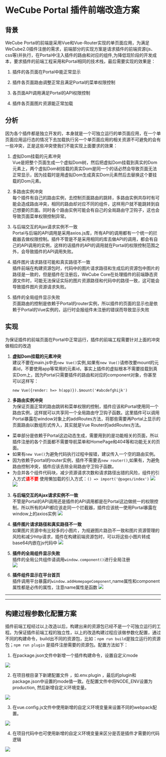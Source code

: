 # WeCube Portal 插件前端改造方案

## 背景 

WeCube Portal的前端是采用Vue和Vue-Router实现的单页面应用，为满足WeCube2.0插件注册的需求，前端部分的实现方案是请求插件的前端资源(js、css等)并执行，在Portal中注入插件的路由和对应的组件,为降低现阶段的开发成本，要求插件的前端工程采用和Portal相同的技术栈，最后需要实现的效果是：

1. 插件的各页面在Portal中能正常显示

2. 插件各页面路由调整正常且满足Portal的菜单权限控制

3. 各页面API调用满足Portal的API权限控制

4. 插件各页面图片资源能正常加载

## 分析

因为各个插件都是独立开发的，本身就是一个可独立运行的单页面应用，在一个单页面应用运行态的情况下去加载执行另一个单页面应用的相关资源不可避免的会有一些冲突，正是这些冲突使我们不能实现上面要求的效果：

1. 虚拟Dom挂载的元素冲突   
Vue是把整个页面生成一个虚拟Dom树，然后把虚拟Dom挂载到真实的Dom元素上，两个虚拟Dom树挂载的真实Dom是同一个的话必然会导致页面无法正常显示，因为挂载时是用虚拟Dom生成真实Dom元素然后去替换这个要挂载的Dom元素。

2. 多路由实例冲突   
每个插件有自己的路由实例，去控制页面路由的跳转，多路由实例共存时有可能会造成路由冲突，相同的路由却对应不同的组件，这样用户就不能跳转到自己想要的页面。同时各个路由实例可能会有自己的全局路由守卫钩子，这也会导致页面菜单权限控制异常。

3. 与后端交互的Ajax请求实例不一致   
Portal与后端的API调用是采用axios.js库，所有API的调用都有一个统一的拦截器去做权限控制。插件不管是不是采用相同的库去做API的调用，都会有自己的API调用的实例，这样的话插件的API的调用就在Portal的权限控制范围之外，会导致插件的API调用失败。

4. 插件图片请求路径可能和真实路径不一致   
插件前端在构建资源包时，代码中的图片请求路径和生成后的资源包中图片的路径是一致的，但是插件在注册后，WeCube Core在处理插件的前端静态资源文件时，可能无法保证实际的图片资源路径和代码中的路径一致，这可能会导致插件图片资源请求失败。

5. 插件的全局组件显示失败  
页面路由的控制是依赖于Portal的router实例，所以插件的页面的显示也是依赖于Portal的Vue实例的，运行时会报组件未注册的错误而导致显示失败


## 实现

为保证插件的前端页面在Portal中正常运行，插件的前端工程需要针对上面的冲突做相应的改造

1. **虚拟Dom挂载的元素冲突**   
建议不要在main.js中去`new Vue()`实例,如果有`new Vue()`请修改要mount的元素id，不要使用app等常用的元素id，事实上插件的虚拟根本不需要挂载到真实Dom上，因为Portal只需要插件的路由和对应的component对象，你甚至可以这样写：  
    
   ``new Vue({render: h=> h(app)}).$mount('#abcdefghijk')``
 

2. **多路由实例冲突**   
为保证页面正常的路由跳转和菜单权限的控制，插件应该和Portal使用同一个路由实例，这样就可以共享同一个全局路由守卫钩子函数。这里插件可以调用Portal暴露在window对象上的addRoutes方法，将那些需要再Portal上显示的页面路由以数组形式传入，其实就是Vue Router的addRoutes方法。  

* 菜单部分是依赖于Portal这边动态生成，需要用到的是功能相关的页面，所以插件注册的各个页面都不需要导航菜单和HomePage和404等和功能无关的页面。
* 如果有`new Vue()`为避免代码执行过程中报错，建议传入一个空的路由实例。
* 因为依赖于portal的router实例，插件不需要去`new router()`,如果有，为避免路由控制冲突，插件应该去除全局路由守卫钩子函数。
* 为合并各个组件代码块，减少资源请求次数和请求路径出错的风险，组件的引入方式<strong style="color: red">请不要</strong> 使用懒加载的引入方式：``() => import('@pages/index')``
![](../images/router1.png)
![](../images/router2.png)

3. **与后端交互的Ajax请求实例不一致**   
不管是Portal的API调用还是插件的API调用都是在Portal这边做统一的权限控制，所以所有的API都应该走同一个拦截器，插件应该统一使用Portal暴露在window上的axios实例
![](../images/request.png)

4. **插件图片请求路径和真实路径不一致**    
如果图片资源中有比较多的小图片，为规避图片路劲不一致和图片资源管理的风险和减少http请求，插件在构建前端资源包时，可以将这些小图片转成base64内嵌在js代码中
![](../images/img_to_base64.png)

5. **插件的全局组件显示失败**   
插件的全局公共组件请调用`window.component()`进行全局注册   
![](../images/register_component.png)

6. **插件组件显示在平台首页**   
插件调用平台暴露的`window.addHomepageComponent`,name属性和component属性都是必传的属性，注意name属性是函数
![](../images/homepageComponent.png)

---
---
## 构建过程参数化配置方案

插件前端工程经过以上改造以后，构建出来的资源包已经不是一个可独立运行的工程。为保证插件前端工程的独立性，以上的改造构建过程应该做参数化配置，通过不同的构建命令，build出不同的资源包，比如：`npm run build`是独立运行的资源包；`npm run plugin` 是插件注册需要的资源包。配置方法如下：
1.	在package.json文件中新增一个插件构建命令，设置自定义mode

![](../images/config1.png)

2. 在项目根目录下新建配置文件 ，如.env.plugin ，最后的plugin和package.json中设置的mode值一致。在配置文件中将NODE_ENV设置为production, 然后新增自定义环境变量。

![](../images/config2.png)

3. 在vue.config.js文件中使用新增的自定义环境变量来设置不同的webpack配置。

![](../images/config3.png)

4. 在项目代码中也可使用新增的自定义环境变量来区分是否是插件才需要的代码逻辑

![](../images/config4.png)
